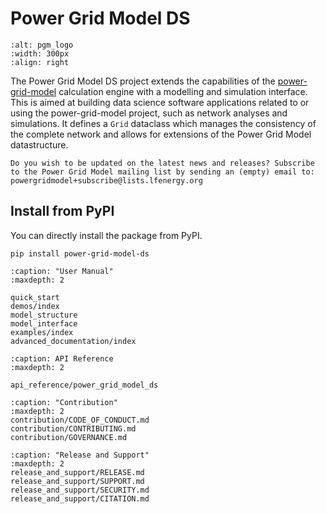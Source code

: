 <!--
SPDX-FileCopyrightText: Contributors to the Power Grid Model project <powergridmodel@lfenergy.org>

SPDX-License-Identifier: MPL-2.0
-->

# Power Grid Model DS

```{image} https://github.com/PowerGridModel/.github/raw/main/artwork/svg/color.svg
:alt: pgm_logo
:width: 300px
:align: right
```

The Power Grid Model DS project extends the capabilities of the [power-grid-model](https://github.com/PowerGridModel/power-grid-model) calculation engine with a modelling and simulation interface. This is aimed at building data science software applications related to or using the power-grid-model project, such as network analyses and simulations. It defines a ``Grid`` dataclass which manages the consistency of the complete network and allows for extensions of the Power Grid Model datastructure.

```{note}
Do you wish to be updated on the latest news and releases? Subscribe to the Power Grid Model mailing list by sending an (empty) email to: powergridmodel+subscribe@lists.lfenergy.org
```

## Install from PyPI

You can directly install the package from PyPI.

```
pip install power-grid-model-ds
```

```{toctree}
:caption: "User Manual"
:maxdepth: 2

quick_start
demos/index
model_structure
model_interface
examples/index
advanced_documentation/index
```

```{toctree} 
:caption: API Reference
:maxdepth: 2

api_reference/power_grid_model_ds
```

```{toctree}
:caption: "Contribution"
:maxdepth: 2
contribution/CODE_OF_CONDUCT.md
contribution/CONTRIBUTING.md
contribution/GOVERNANCE.md
```

```{toctree}
:caption: "Release and Support"
:maxdepth: 2
release_and_support/RELEASE.md
release_and_support/SUPPORT.md
release_and_support/SECURITY.md
release_and_support/CITATION.md
```
